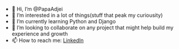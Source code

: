 - 👋 Hi, I’m @PapaAdjei
- 👀 I’m interested in a lot of things(stuff that peak my curiousity)
- 🌱 I’m currently learning Python and Django
- 💞️ I’m looking to collaborate on any project that might help build my experience and growth
- 📫 How to reach me: [LinkedIn](https://www.linkedin.com/in/kwadwo-lartey-6352761b9/)

<!---
PapaAdjei/PapaAdjei is a ✨ special ✨ repository because its `README.md` (this file) appears on your GitHub profile.
You can click the Preview link to take a look at your changes.
--->
